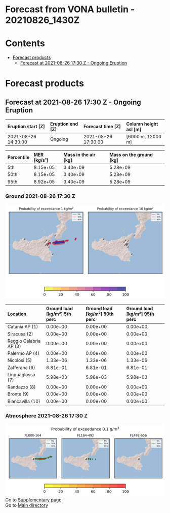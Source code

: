 
Forecast from VONA bulletin - 20210826_1430Z
============================================

Contents
========

* [Forecast products](#forecast-products)
	* [Forecast at 2021-08-26 17:30 Z - Ongoing Eruption](#forecast-at-2021-08-26-1730-z---ongoing-eruption)

# Forecast products

## Forecast at 2021-08-26 17:30 Z - Ongoing Eruption
  

|Eruption start [Z]|Eruption end [Z]|Forecast time [Z]|Column height asl [m]|
| :--- | :--- | :--- | :--- |
|2021-08-26 14:30:00|Ongoing|2021-08-26 17:30:00|[6000 m, 12000 m]|
  
  

|Percentile|MER [kg/s¹]|Mass in the air [kg]|Mass on the ground [kg]|
| :--- | :--- | :--- | :--- |
|5th|8.15e+05|3.40e+09|5.28e+09|
|50th|8.15e+05|3.40e+09|5.28e+09|
|95th|8.92e+05|3.40e+09|5.28e+09|
  

### Ground 2021-08-26 17:30 Z
  
![](./figures/probability_grd_2021_08_26_1730_scenario_1_1.png)  
  
  
  
  
  
  
  
  
  

|Location|Ground load [kg/m²] 5th perc|Ground load [kg/m²] 50th perc|Ground load [kg/m²] 95th perc|
| :--- | :--- | :--- | :--- |
|Catania AP (1)|0.00e+00|0.00e+00|0.00e+00|
|Siracusa (2)|0.00e+00|0.00e+00|0.00e+00|
|Reggio Calabria AP (3)|0.00e+00|0.00e+00|0.00e+00|
|Palermo AP (4)|0.00e+00|0.00e+00|0.00e+00|
|Nicolosi (5)|1.33e-06|1.33e-06|1.33e-06|
|Zafferana (6)|6.81e-01|6.81e-01|6.81e-01|
|Linguaglossa (7)|5.98e-03|5.98e-03|5.98e-03|
|Randazzo (8)|0.00e+00|0.00e+00|0.00e+00|
|Bronte (9)|0.00e+00|0.00e+00|0.00e+00|
|Biancavilla (10)|0.00e+00|0.00e+00|0.00e+00|
  

### Atmosphere 2021-08-26 17:30 Z
  
![](./figures/probability_air_2021_08_26_1730_scenario_1_conclev_1_1.png)  
Go to [Supplementary page](Supplementary_page.md)  
Go to [Main directory](https://github.com/federicapardini/Real_time_ash_forecast)